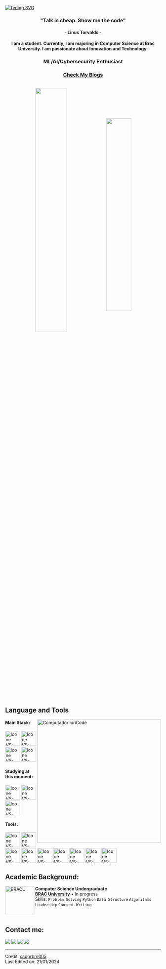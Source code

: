 [![Typing SVG](https://readme-typing-svg.herokuapp.com?color=FF3670&size=35&center=true&vCenter=true&width=1000&lines=Welcome+to+my+GitHub+profile!;My+name+is+Shahadat+Sagor;I'm+a+Computer+Science+Student)](https://git.io/typing-svg)

<h3 align="center">"Talk is cheap. Show me the code"</h3>
<h4 align="center">- Linus Torvalds -</h4>
<h4 align="center"> I am a student. Currently, I am majoring in Computer Science at Brac University. I am passionate about Innovation and Technology.</h4>
<h3 align="center">ML/AI/Cybersecurity Enthusiast</h3>

<a href="https://www.dev.to/sagorbro005/" target="_blank"><h3 align='center'>Check My Blogs</h3></a>

<br>
<div align="center" style="margin-bottom:200px">
 <img width=45% align="center" src="https://github-readme-stats.vercel.app/api?username=sagorbro005&theme=radical&show_icons=true" />
 <img width=40% align="center" src="https://github-readme-stats.vercel.app/api/top-langs/?username=sagorbro005&layout=compact&theme=radical" />
</div>


<br>

## Language and Tools

<img src="https://raw.githubusercontent.com/MicaelliMedeiros/micaellimedeiros/master/image/computer-illustration.png" min-width="400px" max-width="400px" width="400px" align="right" alt="Computador iuriCode">

#### Main Stack:
  [<img height="48px" width="48px" alt="Icone VS-Code" src="https://skillicons.dev/icons?i=html"/>](https://developer.mozilla.org/en-US/docs/Web/HTML)
  [<img height="48px" width="48px" alt="Icone VS-Code" src="https://skillicons.dev/icons?i=css"/>](https://developer.mozilla.org/en-US/docs/Web/CSS)
  [<img height="48px" width="48px" alt="Icone VS-Code" src="https://skillicons.dev/icons?i=python"/>](https://developer.mozilla.org/en-US/docs/Web/Python)
  [<img height="48px" width="48px" alt="Icone VS-Code" src="https://skillicons.dev/icons?i=c"/>](https://developer.mozilla.org/en-US/docs/Web/C)

#### Studying at this moment:
  [<img height="48px" width="48px" alt="Icone VS-Code" src="https://skillicons.dev/icons?i=aws"/>](https://aws.com/)
  [<img height="48px" width="48px" alt="Icone VS-Code" src="https://skillicons.dev/icons?i=tensorflow"/>](https://www.tensorflow.org/)
  [<img height="48px" width="48px" alt="Icone VS-Code" src="https://skillicons.dev/icons?i=azure"/>](https://www.azure.com/)

#### Tools:

  [<img height="48px" width="48px" alt="Icone VS-Code" src="https://skillicons.dev/icons?i=twitter"/>](https://www.twitter.com/)
  [<img height="48px" width="48px" alt="Icone VS-Code" src="https://skillicons.dev/icons?i=linkedin"/>](https://www.linkedin.com/)
  [<img height="48px" width="48px" alt="Icone VS-Code" src="https://skillicons.dev/icons?i=discord"/>](https://www.discord.com/)
  [<img height="48px" width="48px" alt="Icone VS-Code" src="https://skillicons.dev/icons?i=vscode"/>](https://code.visualstudio.com/)
  [<img height="48px" width="48px" alt="Icone VS-Code" src="https://skillicons.dev/icons?i=github"/>](https://github.com/)
  [<img height="48px" width="48px" alt="Icone VS-Code" src="https://skillicons.dev/icons?i=git"/>](https://git-scm.com/)
  [<img height="48px" width="48px" alt="Icone VS-Code" src="https://skillicons.dev/icons?i=anaconda"/>](https://anaconda.com/)
  [<img height="48px" width="48px" alt="Icone VS-Code" src="https://skillicons.dev/icons?i=ps"/>](https://https://www.adobe.com/products/photoshop.html/)
  [<img height="48px" width="48px" alt="Icone VS-Code" src="https://skillicons.dev/icons?i=ai"/>](https://www.adobe.com/products/illustrator.html/)
<br>

## Academic Background:

[<img align="left" height="94px" width="94px" alt="BRACU" src="https://www.bracu.ac.bd/sites/default/files/resources/media/bracu_logo.png/">](https://www.bracu.ac.bd/)
**Computer Science Undergraduate** \
[**BRAC University**](https://www.bracu.ac.bd/)  • In progress\
Skills: `Problem Solving` `Python` `Data Structure` `Algorithms`
`Leadership` `Content Writing` 

<br>

## Contact me:
<div>
<a href="https://www.facebook.com/sagorbro005/" target="_blank"><img loading="lazy" src="https://img.shields.io/badge/-Facebook-%23E4405F?style=for-the-badge&logo=facebook&logoColor=white" target="_blank"></a>
<a href = "mailto: shahadat.hossain.sagor@g.bracu.ac.bd"><img loading="lazy" src="https://img.shields.io/badge/Gmail-D14836?style=for-the-badge&logo=gmail&logoColor=white" target="_blank"></a>
<a href="https://www.linkedin.com/in/sagorbro005/" target="_blank"><img loading="lazy" src="https://img.shields.io/badge/-LinkedIn-%230077B5?style=for-the-badge&logo=linkedin&logoColor=white" target="_blank"></a>   
<a href="https://www.twitter.com/sagorbro005/" target="_blank"><img loading="lazy" src="https://img.shields.io/badge/-Twitter-%230077B5?style=for-the-badge&logo=twitter&logoColor=white" target="_blank"></a>   
</div>


------
Credit: [sagorbro005](https://github.com/sagorbro005) <br>
Last Edited on: 21/01/2024
